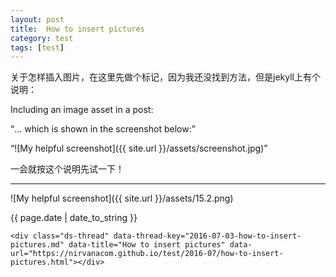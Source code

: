 ```yaml
---
layout: post
title:  How to insert pictures
category: test
tags: [test]
---
```

<body>
<p>关于怎样插入图片，在这里先做个标记，因为我还没找到方法，但是jekyll上有个说明：</p>
<p>Including an image asset in a post:</p>
<p><q>... which is shown in the screenshot below:</q></p>
<p><q>![My helpful screenshot]({{ site.url }}/assets/screenshot.jpg)</q></p>
<p>一会就按这个说明先试一下！</p>


- - -


<p>![My helpful screenshot]({{ site.url }}/assets/15.2.png)</p>

{{ page.date | date_to_string }}

<!-- 多说评论框 start -->
	<div class="ds-thread" data-thread-key="2016-07-03-how-to-insert-pictures.md" data-title="How to insert pictures" data-url="https://nirvanacom.github.io/test/2016-07/how-to-insert-pictures.html"></div>
<!-- 多说评论框 end -->
<!-- 多说公共JS代码 start (一个网页只需插入一次) -->
<script type="text/javascript">
var duoshuoQuery = {short_name:"nirvanacom"};
	(function() {
		var ds = document.createElement('script');
		ds.type = 'text/javascript';ds.async = true;
		ds.src = (document.location.protocol == 'https:' ? 'https:' : 'http:') + '//static.duoshuo.com/embed.js';
		ds.charset = 'UTF-8';
		(document.getElementsByTagName('head')[0] 
		 || document.getElementsByTagName('body')[0]).appendChild(ds);
	})();
	</script>
<!-- 多说公共JS代码 end -->

</body>
